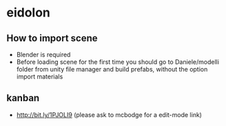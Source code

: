# eidolon
## How to import scene
* Blender is required
* Before loading scene for the first time you should go to Daniele/modelli folder from
unity file manager and build prefabs, without the option import materials

## kanban
* http://bit.ly/1PJOLI9 (please ask to mcbodge for a edit-mode link)
